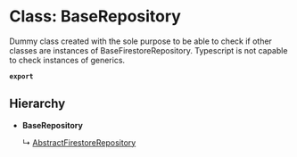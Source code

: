 
# Class: BaseRepository

Dummy class created with the sole purpose to be able to
check if other classes are instances of BaseFirestoreRepository.
Typescript is not capable to check instances of generics.

**`export`** 

## Hierarchy

* **BaseRepository**

  ↳ [AbstractFirestoreRepository](abstractfirestorerepository.md)
